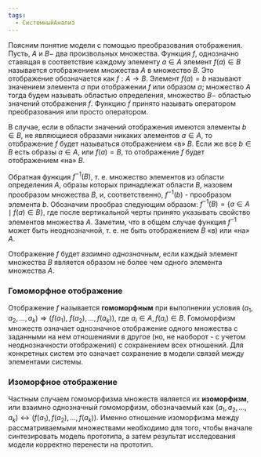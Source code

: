 ```yaml
---
tags:
  - СистемныйАнализ
---
```

Поясним понятие модели с помощью преобразования отображения. Пусть, $A$ и $B-$ два произвольных множества. Функция $f$, однозначно ставящая в соответствие каждому элементу $a \in A$ элемент $f(a) \in B$ называется отображением множества $A$ в множество $B$. Это отображение обозначается как $f: A \rightarrow B$. Элемент $f(a)=b$ называют значением элемента $a$ при отображении $f$ или образом $a$; множество $A$ тогда будем называть областью определения, множество $B-$ областью значений отображения $f$. Функцию $f$ принято называть оператором преобразования или просто оператором.

В случае, если в области значений отображения имеются элементы $b \in B$, не являющиеся образами никаких элементов $a \in A$, то отображение $f$ будет называться отображением «в» $B$. Если же все $b \in B$ есть образы $a \in A$, или $f(a)=B$, то отображение $f$ будет отображением «на» $B$.

Обратная функция $f^{-1}(B)$, т. е. множество элементов из области определения $A$, образы которых принадлежат области $B$, назовем прообразом множества $B$, и, соответственно, $f^{-1}(b)$ - прообразом элемента $b$. Обозначим прообраз следующим образом: $f^{-1}(B)=\{a \in A \mid f(a) \in B\}$, где после вертикальной черты принято указывать свойство элементов множества $A$. Заметим, что в общем случае функция $f^{-1}$ может быть неоднозначной, т. е. не быть отображением $B$ «в) или «на» $A$.

Отображение $f$ будет *взаимно однозначным*, если каждый элемент множества $B$ является образом не более чем одного элемента множества $A$.

### Гомоморфное отображение

Отображение $f$ называется **гомоморфным** при выполнении условия $\left(a_1, a_2, \ldots, a_k\right) \Rightarrow\left(f\left(a_1\right)\right.$, $\left.f\left(a_2\right), \ldots, f\left(a_k\right)\right)$, где $a_i \in A, f\left(a_i\right) \in B$. Гомоморфизм множеств означает однозначное отображение одного множества с заданными на нем отношениями в другое (но, не наоборот - с учетом неоднозначности отображения) с сохранением всех отношений. Для конкретных систем это означает сохранение в модели связей между элементами системы.


### Изоморфное отображение

Частным случаем гомоморфизма множеств является их **изоморфизм**, или взаимно однозначный гомоморфизм, обозначаемый как $\left(a_1, a_2, \ldots, a_k\right) \leftrightarrow\left(f\left(a_1\right), f\left(a_2\right), \ldots, f\left(a_k\right)\right)$. Именно отношение изоморфизма между рассматриваемыми множествами необходимо для того, чтобы вначале синтезировать модель прототипа, а затем результат исследования модели корректно перенести на прототип.